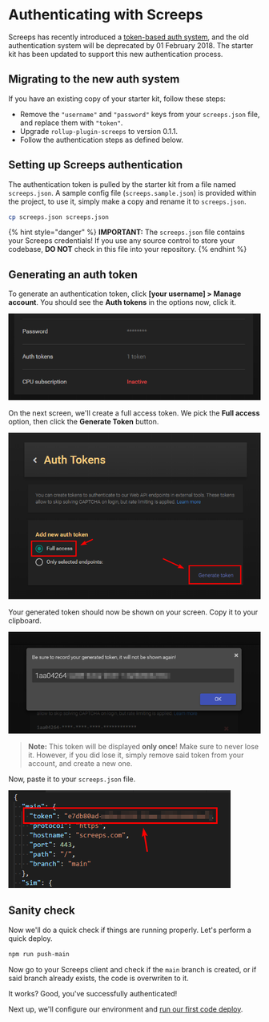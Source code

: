 # Authenticating with Screeps

Screeps has recently introduced a [token-based auth system](http://blog.screeps.com/2017/12/auth-tokens/), and the old authentication system will be deprecated by 01 February 2018. The starter kit has been updated to support this new authentication process.

## Migrating to the new auth system

If you have an existing copy of your starter kit, follow these steps:

* Remove the `"username"` and `"password"` keys from your `screeps.json` file, and replace them with `"token"`.
* Upgrade `rollup-plugin-screeps` to version 0.1.1.
* Follow the authentication steps as defined below.

## Setting up Screeps authentication

The authentication token is pulled by the starter kit from a file named `screeps.json`. A sample config file \(`screeps.sample.json`\) is provided within the project, to use it, simply make a copy and rename it to `screeps.json`.

```bash
cp screeps.json screeps.json
```

{% hint style="danger" %}
**IMPORTANT:** The `screeps.json` file contains your Screeps credentials! If you use any source control to store your codebase, **DO NOT** check in this file into your repository.
{% endhint %}

## Generating an auth token

To generate an authentication token, click **\[your username\] &gt; Manage account**. You should see the **Auth tokens** in the options now, click it.

![authenticating-1](../.gitbook/assets/authenticating-1.png)

On the next screen, we'll create a full access token. We pick the **Full access** option, then click the **Generate Token** button.

![authenticating-2](../.gitbook/assets/authenticating-2.png)

Your generated token should now be shown on your screen. Copy it to your clipboard.

![authenticating-3](../.gitbook/assets/authenticating-3.png)

> **Note:** This token will be displayed **only once**! Make sure to never lose it. However, if you did lose it, simply remove said token from your account, and create a new one.

Now, paste it to your `screeps.json` file.

![authenticating-4](../.gitbook/assets/authenticating-4.png)

## Sanity check

Now we'll do a quick check if things are running properly. Let's perform a quick deploy.

```bash
npm run push-main
```

Now go to your Screeps client and check if the `main` branch is created, or if said branch already exists, the code is overwriten to it.

It works? Good, you've successfully authenticated!

Next up, we'll configure our environment and [run our first code deploy](deploying.md).

